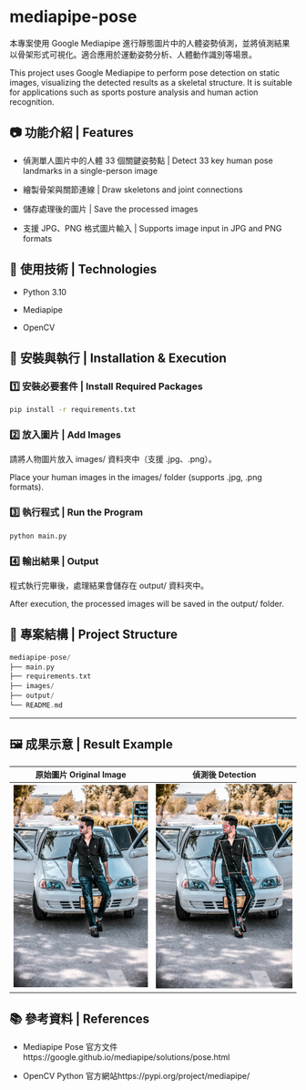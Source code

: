 # mediapipe-pose

本專案使用 Google Mediapipe 進行靜態圖片中的人體姿勢偵測，並將偵測結果以骨架形式可視化。適合應用於運動姿勢分析、人體動作識別等場景。

This project uses Google Mediapipe to perform pose detection on static images, visualizing the detected results as a skeletal structure. It is suitable for applications such as sports posture analysis and human action recognition.

## 📷 功能介紹 | Features

- 偵測單人圖片中的人體 33 個關鍵姿勢點 | Detect 33 key human pose landmarks in a single-person image

- 繪製骨架與關節連線 | Draw skeletons and joint connections

- 儲存處理後的圖片 | Save the processed images

- 支援 JPG、PNG 格式圖片輸入 | Supports image input in JPG and PNG formats

## 🔧 使用技術 | Technologies

- Python 3.10

- Mediapipe

- OpenCV

## 🚀 安裝與執行 | Installation & Execution

### 1️⃣ 安裝必要套件 | Install Required Packages
```bash
pip install -r requirements.txt
```
### 2️⃣ 放入圖片 | Add Images

請將人物圖片放入 images/ 資料夾中（支援 .jpg、.png）。

Place your human images in the images/ folder (supports .jpg, .png formats).

### 3️⃣ 執行程式 | Run the Program
```bash
python main.py
```

### 4️⃣ 輸出結果 | Output

程式執行完畢後，處理結果會儲存在 output/ 資料夾中。

After execution, the processed images will be saved in the output/ folder.

## 📁 專案結構 | Project Structure
```cpp
mediapipe-pose/
├── main.py
├── requirements.txt
├── images/
├── output/
└── README.md
```
---

## 🖼️ 成果示意 | Result Example

| 原始圖片 Original Image | 偵測後 Detection |
|----------|---------|
| <img src="images/image1.jpg" width="300"/> | <img src="output/image1.jpg" width="300"/> |

## 📚 參考資料 | References
- Mediapipe Pose 官方文件https://google.github.io/mediapipe/solutions/pose.html

- OpenCV Python 官方網站https://pypi.org/project/mediapipe/
